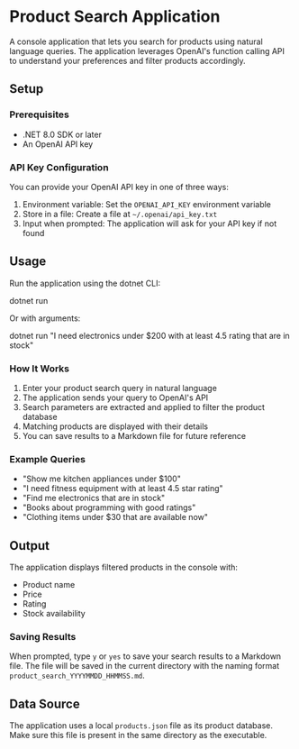 # Product Search Application

A console application that lets you search for products using natural language queries. The application leverages OpenAI's function calling API to understand your preferences and filter products accordingly.

## Setup

### Prerequisites
- .NET 8.0 SDK or later
- An OpenAI API key

### API Key Configuration
You can provide your OpenAI API key in one of three ways:
1. Environment variable: Set the `OPENAI_API_KEY` environment variable
2. Store in a file: Create a file at `~/.openai/api_key.txt`
3. Input when prompted: The application will ask for your API key if not found

## Usage

Run the application using the dotnet CLI:

dotnet run


Or with arguments:

dotnet run "I need electronics under $200 with at least 4.5 rating that are in stock"



### How It Works

1. Enter your product search query in natural language
2. The application sends your query to OpenAI's API
3. Search parameters are extracted and applied to filter the product database
4. Matching products are displayed with their details
5. You can save results to a Markdown file for future reference

### Example Queries

- "Show me kitchen appliances under $100"
- "I need fitness equipment with at least 4.5 star rating"
- "Find me electronics that are in stock"
- "Books about programming with good ratings"
- "Clothing items under $30 that are available now"

## Output

The application displays filtered products in the console with:
- Product name
- Price
- Rating
- Stock availability

### Saving Results

When prompted, type `y` or `yes` to save your search results to a Markdown file. The file will be saved in the current directory with the naming format `product_search_YYYYMMDD_HHMMSS.md`.

## Data Source

The application uses a local `products.json` file as its product database. Make sure this file is present in the same directory as the executable.

